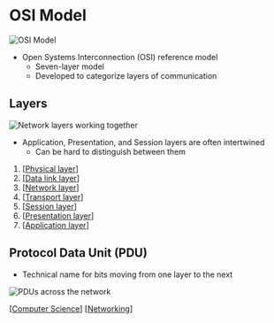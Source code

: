 # OSI Model

![OSI Model](assets/second-brain/2020-09-08-21-22-35.png)

- Open Systems Interconnection (OSI) reference model
  - Seven-layer model
  - Developed to categorize layers of communication

## Layers

![Network layers working together](assets/second-brain/2020-09-08-21-37-28.png)

- Application, Presentation, and Session layers are often intertwined
  - Can be hard to distinguish between them

1. [[Physical layer]]
2. [[Data link layer]]
3. [[Network layer]]
4. [[Transport layer]]
5. [[Session layer]]
6. [[Presentation layer]]
7. [[Application layer]]

## Protocol Data Unit (PDU)

- Technical name for bits moving from one layer to the next

![PDUs across the network](assets/second-brain/2020-09-08-21-36-31.png)

[[Computer Science]] [[Networking]]

[//begin]: # "Autogenerated link references for markdown compatibility"
[Physical layer]: physical-layer "Physical Layer"
[Data link layer]: data-link-layer "Data Link Layer"
[Network layer]: network-layer "Network Layer"
[Transport layer]: transport-layer "Transport Layer"
[Session layer]: session-layer "Session Layer"
[Presentation layer]: presentation-layer "Presentation Layer"
[Application layer]: application-layer "Application Layer"
[Computer Science]: computer-science "Computer Science"
[Networking]: networking "Networking"
[//end]: # "Autogenerated link references"
